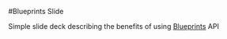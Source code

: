 #Blueprints Slide

Simple slide deck describing the benefits of using [Blueprints](http://blueprints.tinkerpop.com) API
